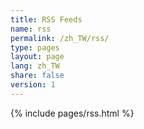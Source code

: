 ```yaml
---
title: RSS Feeds
name: rss
permalink: /zh_TW/rss/
type: pages
layout: page
lang: zh_TW
share: false
version: 1
---
```

{% include pages/rss.html %}